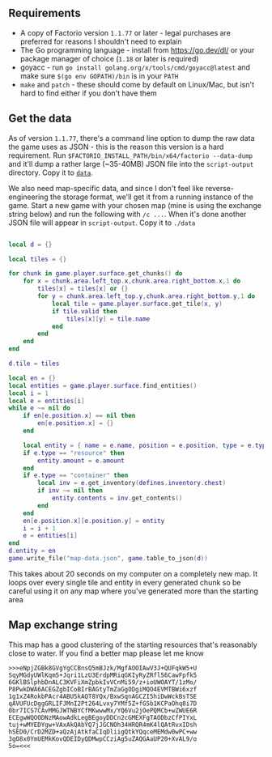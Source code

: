 ## Requirements

* A copy of Factorio version `1.1.77` or later - legal purchases are preferred for reasons I shouldn't need to explain
* The Go programming language - install from https://go.dev/dl/ or your package manager of choice (`1.18` or later is required)
* goyacc - run `go install golang.org/x/tools/cmd/goyacc@latest` and make sure `$(go env GOPATH)/bin` is in your `PATH`
* `make` and `patch` - these should come by default on Linux/Mac, but isn't hard to find either if you don't have them

## Get the data

As of version `1.1.77`, there's a command line option to dump the raw data the game uses as JSON - this is the reason this version is a hard requirement. Run `$FACTORIO_INSTALL_PATH/bin/x64/factorio --data-dump` and it'll dump a rather large (~35-40MB) JSON file into the `script-output` directory. Copy it to [`data`](./data).

We also need map-specific data, and since I don't feel like reverse-engineering the storage format, we'll get it from a running instance of the game. Start a new game with your chosen map (mine is using the exchange string below) and run the following with `/c ...`. When it's done another JSON file will appear in `script-output`. Copy it to `./data` 

```lua

local d = {}

local tiles = {}

for chunk in game.player.surface.get_chunks() do
    for x = chunk.area.left_top.x,chunk.area.right_bottom.x,1 do
        tiles[x] = tiles[x] or {}
        for y = chunk.area.left_top.y,chunk.area.right_bottom.y,1 do
            local tile = game.player.surface.get_tile(x, y)
            if tile.valid then
                tiles[x][y] = tile.name
            end
        end
    end
end

d.tile = tiles

local en = {}
local entities = game.player.surface.find_entities()
local i = 1
local e = entities[i]
while e ~= nil do
    if en[e.position.x] == nil then
        en[e.position.x] = {}
    end

    local entity = { name = e.name, position = e.position, type = e.type }
    if e.type == "resource" then
        entity.amount = e.amount
    end
    if e.type == "container" then
        local inv = e.get_inventory(defines.inventory.chest)
        if inv ~= nil then
            entity.contents = inv.get_contents()
        end
    end
    en[e.position.x][e.position.y] = entity
    i = i + 1
    e = entities[i]
end
d.entity = en
game.write_file("map-data.json", game.table_to_json(d))
```

This takes about 20 seconds on my computer on a completely new map. It loops over every single tile and entity in every generated chunk so be careful using it on any map where you've generated more than the starting area

## Map exchange string

This map has a good clustering of the starting resources that's reasonably close to water. If you find a better map please let me know

```
>>>eNpjZGBk8GVgYgCCBnsQ5mBJzk/MgfAOOIAwV3J+QUFqkW5+U
SqyMGdyUWlKqm5+Jqri1LzU3ErdpMRiqGKIyRyZRfl56CawFpfk5
6GKlBSlphbDnALC3KVFiXmZpbkIvVCnMi59/z+ioUWOAYT/1zMo/
P8PwkDWA6ACEGZgbICoBIrBAGtyTmZaGgODgiMQO4EVMTBWi6xzf
1g1xZ4RokbPAcr4ABU5kAQT8YQx/BxwSqnAGCZI5hiDwWckBsTSE
qAVUFUcDggGRLIFJMnI2Pt264Lvxy7YMf5Z+fGSb1KCPaOhq8i7D
0br7ICS7CAvMMGJWTNBYCfMKwwwMx/YQ6Vu2jOePQMCb+wZWUE6R
ECEgwWQOODNzMAowAdkLegBEgoyDDCn2cGMEXFgTAODbzCfPIYxL
tuj+wMYEDYgw+VAxAkQAbYQ7jJGCNOh34HRQR4mK4lQAtRvxIDsh
hSED0/CrD2MZD+aQzAjAtkfaCIqDliigQtkYQqceMEMdw0wPC+ww
3gO8x0YmUEMkKovQDEIDyQDMwpCCziAg5uZAQGAaUP20+XvAL9/o
5o=<<<
```

